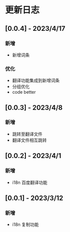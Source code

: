 # 更新日志

## [0.0.4] - 2023/4/17

### 新增

- 新增词条

### 优化

- 翻译功能集成到新增词条
- 分组优化
- code better

## [0.0.3] - 2023/4/8

### 新增

- 跳转至翻译文件
- 翻译文件相互跳转

## [0.0.2] - 2023/4/1

### 新增

- i18n 百度翻译功能

## [0.0.1] - 2023/3/12

### 新增

- i18n 复制功能
